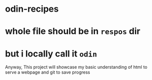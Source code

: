 # odin-recipes
# whole file should be in `respos` dir 
# but i locally  call it `odin` 

Anyway,
This project will showcase my basic understanding of 
html to serve a webpage and git to save progress 
